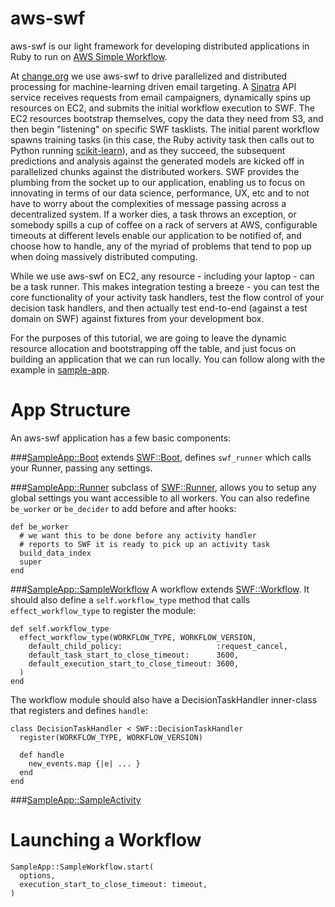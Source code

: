 aws-swf
==========

aws-swf is our light framework for developing distributed applications in Ruby to run on [AWS Simple Workflow](http://aws.amazon.com/swf/).

At [change.org](http://www.change.org) we use aws-swf to drive parallelized and distributed processing for machine-learning driven email targeting. A [Sinatra](http://www.sinatrarb.com/) API service receives requests from email campaigners, dynamically spins up resources on EC2, and submits the initial workflow execution to SWF. The EC2 resources bootstrap themselves, copy the data they need from S3, and then begin "listening" on specific SWF tasklists. The initial parent workflow spawns training tasks (in this case, the Ruby activity task then calls out to Python running [scikit-learn](https://github.com/scikit-learn/scikit-learn)), and as they succeed, the subsequent predictions and analysis against the generated models are kicked off in parallelized chunks against the distributed workers. SWF provides the plumbing from the socket up to our application, enabling us to focus on innovating in terms of our data science, performance, UX, etc and to not have to worry about the complexities of message passing across a decentralized system. If a worker dies, a task throws an exception, or somebody spills a cup of coffee on a rack of servers at AWS, configurable timeouts at different levels enable our application to be notified of, and choose how to handle, any of the myriad of problems that tend to pop up when doing massively distributed computing.

While we use aws-swf on EC2, any resource - including your laptop - can be a task runner. This makes integration testing a breeze - you can test the core functionality of your activity task handlers, test the flow control of your decision task handlers, and then actually test end-to-end (against a test domain on SWF) against fixtures from your development box.

For the purposes of this tutorial, we are going to leave the dynamic resource allocation and bootstrapping off the table, and just focus on building an application that we can run locally. You can follow along with the example in [sample-app](sample-app/).


App Structure
=========
An aws-swf application has a few basic components:


###[SampleApp::Boot](sample-app/lib/boot.rb)
extends [SWF::Boot](lib/swf/boot.rb), defines `swf_runner` which calls your Runner, passing any settings.

###[SampleApp::Runner](sample-app/lib/runner.rb)
subclass of [SWF::Runner](lib/swf/runner.rb), allows you to setup any global settings you want accessible to all workers. You can also redefine `be_worker` or `be_decider` to add before and after hooks:

```
def be_worker
  # we want this to be done before any activity handler
  # reports to SWF it is ready to pick up an activity task
  build_data_index
  super
end
```

###[SampleApp::SampleWorkflow](sample-app/lib/sample_workflow.rb)
A workflow extends [SWF::Workflow](lib/workflows.rb). It should also define a `self.workflow_type` method that calls `effect_workflow_type` to register the module:

```
def self.workflow_type
  effect_workflow_type(WORKFLOW_TYPE, WORKFLOW_VERSION,
    default_child_policy:                     :request_cancel,
    default_task_start_to_close_timeout:      3600,
    default_execution_start_to_close_timeout: 3600,
  )
end
```

The workflow module should also have a DecisionTaskHandler inner-class that registers and defines `handle`:

```
class DecisionTaskHandler < SWF::DecisionTaskHandler
  register(WORKFLOW_TYPE, WORKFLOW_VERSION)

  def handle
    new_events.map {|e| ... }
  end
end
```

###[SampleApp::SampleActivity](sample-app/lib/sample_activity.rb)

Launching a Workflow
=====================

```
SampleApp::SampleWorkflow.start(
  options,
  execution_start_to_close_timeout: timeout,
)
```

